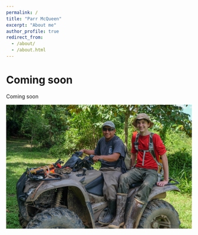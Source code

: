 ```yaml
---
permalink: /
title: "Parr McQueen"
excerpt: "About me"
author_profile: true
redirect_from: 
  - /about/
  - /about.html
---
```


Coming soon 
======


Coming soon

![ParrMcQueen](/images/ParrMcQueen.png)



